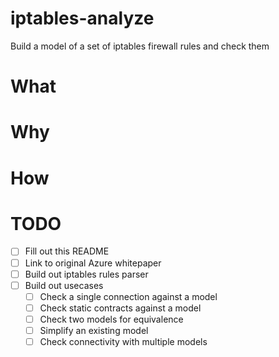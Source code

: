 # iptables-analyze

Build a model of a set of iptables firewall rules and check them

# What

# Why

# How

# TODO

* [ ] Fill out this README
* [ ] Link to original Azure whitepaper
* [ ] Build out iptables rules parser
* [ ] Build out usecases
   * [ ] Check a single connection against a model
   * [ ] Check static contracts against a model
   * [ ] Check two models for equivalence
   * [ ] Simplify an existing model
   * [ ] Check connectivity with multiple models
